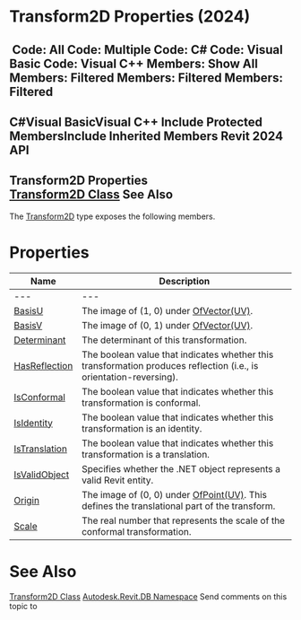 # Transform2D Properties (2024)

﻿
 Code: All Code: Multiple Code: C# Code: Visual Basic Code: Visual C++  Members: Show All Members: Filtered Members: Filtered Members: Filtered   
---  
C#Visual BasicVisual C++
Include Protected MembersInclude Inherited Members
Revit 2024 API  
---  
Transform2D Properties  
[Transform2D Class](49a13f08-08d7-95b1-d52e-65f90e6d4061.md "Transform2D Class") See Also  
---  
The [Transform2D](49a13f08-08d7-95b1-d52e-65f90e6d4061.md "Transform2D Class") type exposes the following members.
# Properties
| Name | Description |
| --- | --- |
| --- | --- | --- |
| [BasisU](2641df76-4f81-d1bb-0086-a621dd89ed5b.md "BasisU Property") | The image of (1, 0) under [OfVector(UV)](72a66105-55d1-3930-8934-2d46d5dd064d.md "OfVector Method"). |
| [BasisV](a4dcbe9f-812e-af13-09b6-852be713397f.md "BasisV Property") | The image of (0, 1) under [OfVector(UV)](72a66105-55d1-3930-8934-2d46d5dd064d.md "OfVector Method"). |
| [Determinant](bfd34778-23af-005d-0c2f-1c6a77bffe10.md "Determinant Property") | The determinant of this transformation. |
| [HasReflection](9646b8fb-5ab4-8959-1660-4e3624c6d847.md "HasReflection Property") | The boolean value that indicates whether this transformation produces reflection (i.e., is orientation-reversing). |
| [IsConformal](2a9cdce4-7098-7718-5f66-0a5f3f0df768.md "IsConformal Property") | The boolean value that indicates whether this transformation is conformal. |
| [IsIdentity](7c806384-bfde-4460-740d-f968fbdf36cc.md "IsIdentity Property") | The boolean value that indicates whether this transformation is an identity. |
| [IsTranslation](5beef120-3918-7a2e-3ec4-d20445899e40.md "IsTranslation Property") | The boolean value that indicates whether this transformation is a translation. |
| [IsValidObject](1b6161d1-42da-1365-f796-382f297730da.md "IsValidObject Property") | Specifies whether the .NET object represents a valid Revit entity. |
| [Origin](5204635c-1eea-58b4-4b75-4cb8b1e04c33.md "Origin Property") | The image of (0, 0) under [OfPoint(UV)](083f5a56-31c6-e8b7-dc22-cf0f4c25608a.md "OfPoint Method"). This defines the translational part of the transform. |
| [Scale](30a3e4d2-d70f-aace-95c1-001884d95e6c.md "Scale Property") | The real number that represents the scale of the conformal transformation. |

# See Also
[Transform2D Class](49a13f08-08d7-95b1-d52e-65f90e6d4061.md "Transform2D Class")
[Autodesk.Revit.DB Namespace](87546ba7-461b-c646-cbb1-2cb8f5bff8b2.md "Autodesk.Revit.DB Namespace")
Send comments on this topic to 